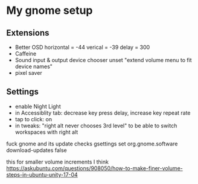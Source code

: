 # My gnome setup

## Extensions
* Better OSD
horizontal = -44
verical = -39
delay = 300
* Caffeine
* Sound input & output device chooser
unset "extend volume menu to fit device names"
* pixel saver

## Settings
* enable Night Light
* in Accessiblity tab: decrease key press delay, increase key repeat rate
* tap to click: on
* in tweaks: "right alt never chooses 3rd level" to be able to switch workspaces with right alt

fuck gnome and its update checks 
gsettings set org.gnome.software download-updates false


this for smaller volume increments I think
https://askubuntu.com/questions/908050/how-to-make-finer-volume-steps-in-ubuntu-unity-17-04
